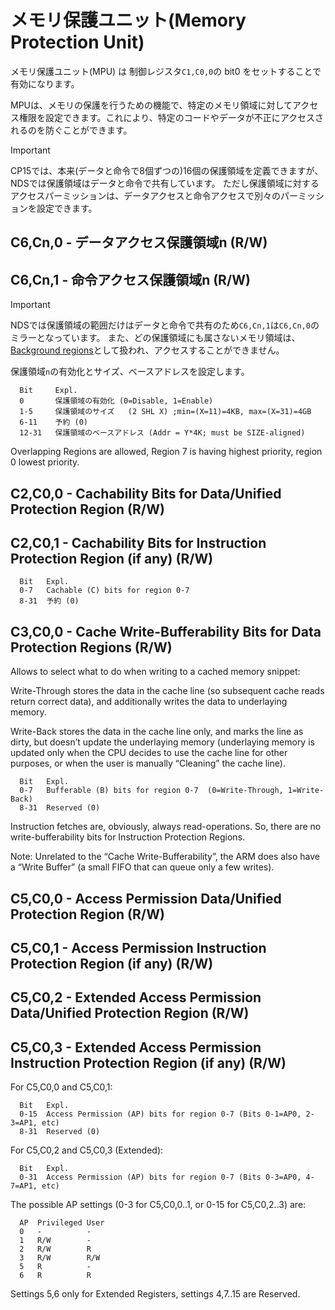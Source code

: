 # メモリ保護ユニット(Memory Protection Unit)

メモリ保護ユニット(MPU) は 制御レジスタ`C1,C0,0`の bit0 をセットすることで有効になります。

MPUは、メモリの保護を行うための機能で、特定のメモリ領域に対してアクセス権限を設定できます。これにより、特定のコードやデータが不正にアクセスされるのを防ぐことができます。

> [!IMPORTANT]
> CP15では、本来(データと命令で8個ずつの)16個の保護領域を定義できますが、NDSでは保護領域はデータと命令で共有しています。
> ただし保護領域に対するアクセスパーミッションは、データアクセスと命令アクセスで別々のパーミッションを設定できます。

## C6,Cn,0 - データアクセス保護領域n (R/W)
## C6,Cn,1 - 命令アクセス保護領域n (R/W)

> [!IMPORTANT]
> NDSでは保護領域の範囲だけはデータと命令で共有のため`C6,Cn,1`は`C6,Cn,0`のミラーとなっています。
> また、どの保護領域にも属さないメモリ領域は、[Background regions](https://developer.arm.com/documentation/ddi0201/d/protection-unit/overlapping-regions/background-regions)として扱われ、アクセスすることができません。

保護領域`n`の有効化とサイズ、ベースアドレスを設定します。

```
  Bit     Expl.
  0       保護領域の有効化 (0=Disable, 1=Enable)
  1-5     保護領域のサイズ   (2 SHL X) ;min=(X=11)=4KB, max=(X=31)=4GB
  6-11    予約 (0)
  12-31   保護領域のベースアドレス (Addr = Y*4K; must be SIZE-aligned)
```

Overlapping Regions are allowed, Region 7 is having highest priority, region 0 lowest priority.

## C2,C0,0 - Cachability Bits for Data/Unified Protection Region (R/W)
## C2,C0,1 - Cachability Bits for Instruction Protection Region (if any) (R/W)

```
  Bit   Expl.
  0-7   Cachable (C) bits for region 0-7
  8-31  予約 (0)
```

## C3,C0,0 - Cache Write-Bufferability Bits for Data Protection Regions (R/W)

Allows to select what to do when writing to a cached memory snippet:

Write-Through stores the data in the cache line (so subsequent cache reads return correct data), and additionally writes the data to underlaying memory.

Write-Back stores the data in the cache line only, and marks the line as dirty, but doesn’t update the underlaying memory (underlaying memory is updated only when the CPU decides to use the cache line for other purposes, or when the user is manually “Cleaning” the cache line).

```
  Bit   Expl.
  0-7   Bufferable (B) bits for region 0-7  (0=Write-Through, 1=Write-Back)
  8-31  Reserved (0)
```

Instruction fetches are, obviously, always read-operations. So, there are no write-bufferability bits for Instruction Protection Regions.

Note: Unrelated to the “Cache Write-Bufferability”, the ARM does also have a “Write Buffer” (a small FIFO that can queue only a few writes).

## C5,C0,0 - Access Permission Data/Unified Protection Region (R/W)
## C5,C0,1 - Access Permission Instruction Protection Region (if any) (R/W)
## C5,C0,2 - Extended Access Permission Data/Unified Protection Region (R/W)
## C5,C0,3 - Extended Access Permission Instruction Protection Region (if any) (R/W)

For C5,C0,0 and C5,C0,1:

```
  Bit   Expl.
  0-15  Access Permission (AP) bits for region 0-7 (Bits 0-1=AP0, 2-3=AP1, etc)
  8-31  Reserved (0)
```

For C5,C0,2 and C5,C0,3 (Extended):

```
  Bit   Expl.
  0-31  Access Permission (AP) bits for region 0-7 (Bits 0-3=AP0, 4-7=AP1, etc)
```

The possible AP settings (0-3 for C5,C0,0..1, or 0-15 for C5,C0,2..3) are:

```
  AP  Privileged User
  0   -          -
  1   R/W        -
  2   R/W        R
  3   R/W        R/W
  5   R          -
  6   R          R
```

Settings 5,6 only for Extended Registers, settings 4,7..15 are Reserved.


